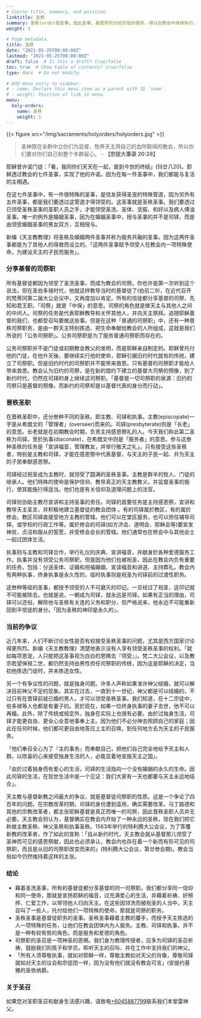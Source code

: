 ```yaml
---
# Course title, summary, and position.
linktitle: 圣秩
summary: 圣秩(ordo)是圣事，借此圣事，基督所托付给宗徒的使命，得以在教会中继续执行，直到世代的终结。故此，它是宗徒职务的圣事。它包括主教职、司铎职、执事职三个等级。为了维持教会生活的秩序，必须有各种不同种类的服务。这些服务，当然不能由全体成员，以同一的方式完成，而且，其中有些工作，需要由特别的权柄来完成。
weight: 1

# Page metadata.
title: 圣秩
date: "2021-05-25T00:00:00Z"
lastmod: "2021-05-25T00:00:00Z"
draft: false  # Is this a draft? true/false
toc: true  # Show table of contents? true/false
type: docs  # Do not modify.

# Add menu entry to sidebar.
# - name: Declare this menu item as a parent with ID `name`.
# - weight: Position of link in menu.
menu:
  holy-orders:
    name: 圣秩
    weight: 1
---
```


{{< figure src="/img/sacraments/holyorders/holyorders.jpg" >}}

> 圣神既在全群中立你们为监督，牧养天主用自己的血所取得的教会，所以你们要对你们自己和整个羊群留心。 - **【宗徒大事录 20:28】**

耶稣曾许诺门徒：「看，我同你们天天在一起，直到今世的终结」(玛廿八20)。耶稣透过教会的七件圣事，实现了他的许诺。因为在每一件圣事中，我们都能与复活的主相遇。

在这七件圣事中，有一件很特殊的圣事，是信友获得圣宠的特殊管道，因为另外有五件圣事，都是我们要透过这管道才得领受的。这圣事就是圣秩圣事。我们要透过已领受圣秩圣事的圣职人员之手，才能领受圣洗、圣体、坚振、和好以及病人傅油圣事。唯一的例外是婚姻圣事，因为在婚姻圣事中，授与圣事的并不是司铎，而是由领受婚姻圣事的男女双方，互相授与。

新编《天主教教理》将圣秩及婚姻两件圣事并称为服务共融的圣事。因为这两件圣事都是为了其他人的得救而设立的。「这两件圣事赋予领受人在教会内一项特殊使命，为建设天主的子民而服务」。

### 分享基督的司祭职
所有基督徒都因为领受了圣洗圣事，而成为教会的司祭。你也许是第一次听到这个说法，但在圣伯多禄时代，他就这样教导当时的基督徒了(伯前二9)，在近代召开的梵蒂冈第二届大公会议中，又再度加以肯定。所有的信徒都分享基督的司祭、先知和君王职。「司祭」就是「中保」的意思。司祭的角色就是做天主与其他人之间的中间人。司祭的任务是代表耶稣教导和关怀其他人，并向天主祭拜。追随耶稣基督的我们，也都受召叫要做这些事。但是在这种「普通的司祭职」中，还有一种晋秩司祭职务，是由一群天主特别拣选、把生命奉献给教会的人所组成，这就是我们所说的「公务司祭职」。公务司祭职是为了服务普通司祭职而存在的。

公务司祭职并不是门徒或初期教会教父的发明，而是耶稣亲自制定的。耶稣曾托付他的门徒，在他升天後，要继续实行他的使命，耶稣引据旧约时代就有的传统，建立了司祭职。但是旧约时代的司祭职并不能带来救恩。只有基督的司祭职才能给人带来救恩。教会认为旧约的司祭，是在新的盟约下建立的基督大司祭的预像，到了新约时代，仍然在司铎的身上继续这司祭职。「基督是一切司祭职的泉源：旧约的司祭只是基督的预像，而新约的司祭却是以基督代表的身分而行动」。

### 晋秩圣职
在晋秩圣职中，还分叁种不同的圣秩。即主教、司铎和执事。主教(episcopate)一字是从希腊文的「管理者」(overseer)而来的。司铎(presbyterate)则是「长老」的意思。长老就是在初期教会时期，负责主持感恩祭礼的人。今天我们称此第二圣秩为司铎。至於执事(diaconate)，在希腊文中则是「服务者」的意思。参与这叁种圣秩的任务是「宣讲福音，管理教友，并举行敬天之礼」。只有接受这些圣秩者，特别是主教和司铎，才能在感恩祭中代表基督，与天主的子民一起、并为天主的子民奉献感恩祭。

司铎经过祝圣成为主教时，就领受了圆满的圣秩圣事。主教是群羊的牧人、门徒的继承人。他们特殊的使命是保护信仰、教导真正的天主教教义，并监督圣事的施行，使其能施行得适当。他们也是有关信仰及道理问题上的法官。

司铎则协助主教尽宣讲和主持圣事的责任。司铎的首要任务是主持感恩祭，宣讲和教导天主圣言，并积极地建立基督徒的教会团体 。有的司铎属於教区，有的属於修会。教区司铎直接受地方主教的管辖。他们可以在堂区服务，也可以担任辅导司铎，或学校的行政工作等。属於修会的司铎(如方济会、道明会、耶稣会等)要宣发神贫、贞洁和服从的誓愿，并受修会会长的管辖。他们通常也在修会中与其他会士一起过团体生活。

执事则与主教和司铎合作，举行礼仪的庆典、宣讲福音，并献身於各种爱德服务工作。执事并没有领受公务司祭职，但是因为他们也被祝圣，因此在教会内负有重要的任务，包括：分送圣体、证婚和祝福婚姻、宣读福音和讲道、主持葬礼。教会内有两种执事，终身执事是永久性的，临时执事则是祝圣为司铎前的过渡性职务。

这叁种等级的圣事，都授予领受的人不可磨灭的印记。一旦经过了祝圣，这印记就不可能被除去。也就是说，一朝成为司铎，就永远是司铎。如果有正当的理由，司铎可以还俗，解除他与圣秩有关连的义务和职分，但严格说来，他永远不可能重新回到平信徒的身分。「因为圣秩的神印是永久的」。

### 当前的争议
近几年来，人们不断讨论女性是否有权接受圣秩圣事的问题，尤其是西方国家讨论得更热烈。新编《天主教教理》清楚地表示没有人享有领受圣秩圣事的权利。「就如每项恩宠，人只能把这圣事视为白白的恩赐去『领受』」。梵二大公会议，以及教宗若望保禄二世，都仍然支持由男性担任司祭职的传统，因为这是耶稣的决定，当初他拣选门徒时，并未拣选女性。

另一个有争议性的问题，就是独身问题。许多人声称如果准许神父结婚，就可以解决目前神父不足的现象。其实在过去，一直到十一世纪，神父都是可以结婚的，不过只有在晋铎前就已婚的男人，才可以领受圣秩圣事。我们知道，在十二宗徒中，伯多禄等人也都是有妻子的。至於现在，如果一位终身执事的妻子去世，他不可以再婚。此外，除了传统或规定外，独身在实际上也很有必要。由於过独身生活，司铎才能更自由、更全心全意地事奉上主。因为他们不必分神去照顾自己的家庭；因此在任何时候，他们都可更自由地答应上主的召唤，到任何地方去为天主的子民服务。

「他们奉召全心为了『主的事务』而奉献自己，把他们自己完全地给予天主和人群。以欣喜的心来接受独身生活的人，必能显着地宣报天主之国」。

「由於过着独身而有爱心的生活，司铎的生活指向一个没有婚姻的永久的生命。因此司铎的生活，在现世生活中是一个见证：我们大家有一天也都要与天主永远地结合」。

天主教与基督新教之间最大的争议，就是基督徒司祭职的性质。这是一个争论了四百年的问题。在宗教改革时期，司铎的身份遭到滥用，确实需要改革。马丁路德和其他的宗教改革者，都主张耶稣基督是真正而唯一的司祭，因此晋秩圣职人员并无必要。天主教会则认为，基督确实在教会内开始了一种永远的圣秩，现在我们把它称做主教圣秩、神父圣秩和执事圣秩。1563年举行的特利腾大公会议，为了答覆新教的改革者，作了如此的宣称：「自从新约时代，天主教会就从基督那儿领受了圣神而可见的感恩祭献，因此也必须承认，教会内也存在着一个新而有形可见的司祭职，而且是从旧的司祭职改变而来的」(特利腾大公会议，第廿叁会期)。教会当局如今仍然维持着这样的主张。

### 结论
- 藉着圣洗圣事，所有的基督徒都分享基督的同一司祭职。我们都分享同一信仰和同一使命，那就是宣扬耶稣的福音，过充满爱心的生活，并藉着祈祷、好榜样、仁爱工作，以带领他人归向天主。在这些因领洗而被祝圣的人当中，天主召叫了一些人，托付给他们一项特殊的使命，那就是司祭的职务。
- 圣秩圣事是基督徒职务的圣事。圣秩圣事藉着主教的覆手，而授予天主拣选的人一项特殊的任务，让他们在教会团体内为人服务。主教、司铎和执事，并不是一种有权有势的角色，而是服务和爱德的角色。
- 司祭职的圣召是一项神圣的恩赐。我们身为教理传授者，应多为司铎的圣召祈祷，鼓励我们的孩子和学员，聆听天主的召叫，并在工作中支持我们的神父。
- 「所有人须尊敬执事，就如对耶稣一样，尊敬主教如对天父的肖像，尊敬司铎就如对天主的议会和宗徒团一样，因为没有他们就没有教会可言」(安提约基雅的圣依纳爵。

### 关于圣召
如果您对圣职圣召和献身生活感兴趣，请致电[+6045887799](tel:+6045887799)联系我们本堂雷神父。
